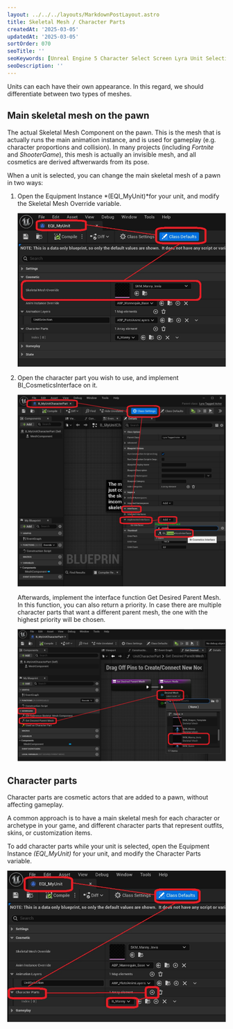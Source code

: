 ```yaml
---
layout: ../../../layouts/MarkdownPostLayout.astro
title: Skeletal Mesh / Character Parts
createdAt: '2025-03-05'
updatedAt: '2025-03-05'
sortOrder: 070
seoTitle: ''
seoKeywords: [Unreal Engine 5 Character Select Screen Lyra Unit Selection]
seoDescription: ''
---
```


Units can each have their own appearance. In this regard, we should differentiate between two types of meshes.

## Main skeletal mesh on the pawn

The actual Skeletal Mesh Component on the pawn. This is the mesh that is actually runs the main animation instance, and is used for gameplay (e.g. character proportions and collision). In many projects (including *Fortnite* and *ShooterGame*), this mesh is actually an invisible mesh, and all cosmetics are derived aftwerwards from its pose.

When a unit is selected, you can change the main skeletal mesh of a pawn in two ways:

1.  Open the Equipment Instance *(<span class="object">EQI_MyUnit</span>)*for your unit, and modify the <span class="variable">Skeletal Mesh Override</span> variable.

    ![](../../../assets/lyra-unit-selection/skm-override.jpg)

2. Open the character part you wish to use, and implement <span class="object">BI_CosmeticsInterface</span> on it.

    ![](../../../assets/lyra-unit-selection/cosmetics-interface.jpg)

    Afterwards, implement the interface function <span class="function">Get Desired Parent Mesh</span>. In this function, you can also return a priority. In case there are multiple character parts that want a different parent mesh, the one with the highest priority will be chosen.

    ![](../../../assets/lyra-unit-selection/desired-parent-mesh.jpg)

## Character parts 

Character parts are cosmetic actors that are added to a pawn, without affecting gameplay. 

A common approach is to have a main skeletal mesh for each character or archetype in your game, and different character parts that represent outfits, skins, or customization items.

To add character parts while your unit is selected, open the Equipment Instance *(<span class="object">EQI_MyUnit</span>)* for your unit, and modify the <span class="variable">Character Parts</span> variable.

![](../../../assets/lyra-unit-selection/character-parts.jpg)
